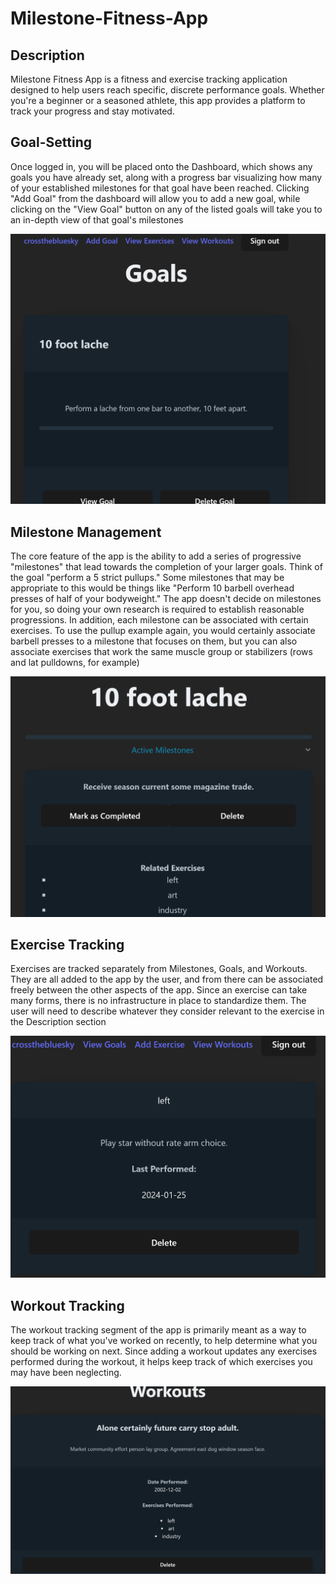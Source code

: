 # Milestone-Fitness-App

## Description
Milestone Fitness App is a fitness and exercise tracking application designed to help users reach specific, discrete performance goals. Whether you're a beginner or a seasoned athlete, this app provides a platform to track your progress and stay motivated.


## Goal-Setting
Once logged in, you will be placed onto the Dashboard, which shows any goals you have already set, along with a progress bar visualizing how many of your established milestones for that goal have been reached. Clicking "Add Goal" from the dashboard will allow you to add a new goal, while clicking on the "View Goal" button on any of the listed goals will take you to an in-depth view of that goal's milestones

![Dashboard](goals.png)

## Milestone Management
The core feature of the app is the ability to add a series of progressive "milestones" that lead towards the completion of your larger goals. Think of the goal "perform a 5 strict pullups." Some milestones that may be appropriate to this would be things like "Perform 10 barbell overhead presses of half of your bodyweight." The app doesn't decide on milestones for you, so doing your own research is required to establish reasonable progressions. In addition, each milestone can be associated with certain exercises. To use the pullup example again, you would certainly associate barbell presses to a milestone that focuses on them, but you can also associate exercises that work the same muscle group or stabilizers (rows and lat pulldowns, for example)

![Milestones](milestones.png)

## Exercise Tracking
Exercises are tracked separately from Milestones, Goals, and Workouts. They are all added to the app by the user, and from there can be associated freely between the other aspects of the app. Since an exercise can take many forms, there is no infrastructure in place to standardize them. The user will need to describe whatever they consider relevant to the exercise in the Description section

![Exercises](exercises.png)

## Workout Tracking
The workout tracking segment of the app is primarily meant as a way to keep track of what you've worked on recently, to help determine what you should be working on next. Since adding a workout updates any exercises performed during the workout, it helps keep track of which exercises you may have been neglecting.

![Workouts](workouts.png)